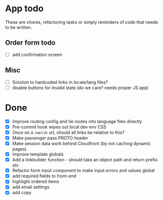 # App todo

These are chores, refactoring tasks or simply reminders of code that needs to be written.

## Order form todo
- [ ] add confirmation screen

## Misc
- [ ] Solution to hardcoded links in locale/lang files? 
- [ ] disable buttons for invalid state (do we care? needs proper JS app)

# Done 
- [x] Improve routing config and tie routes into language files directly
- [x] Pre-commit hook wipes out local dev env CSS
- [x] Once on a `/welsh` url, should all links be relative to this? 
- [x] Make passenger pass PROTO header
- [x] Make session data work behind Cloudfront (by not caching dynamic pages)
- [x] Improve template globals
- [x] Add a linkbuilder function - should take an object path and return prefix etc
- [x] Refactor form input component to make input errors and values global
- [x] add required fields to front-end
- [x] highlight ordered items
- [x] add email settings
- [x] add copy